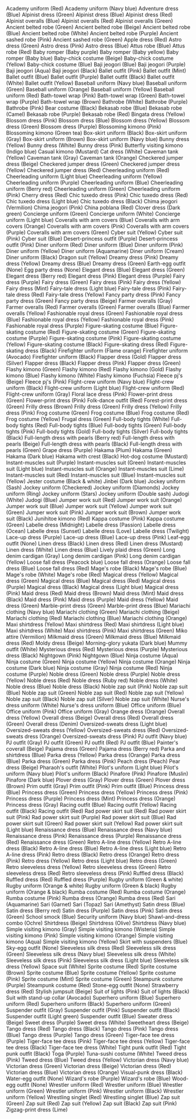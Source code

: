 Academy uniform (Red)
Academy uniform (Navy blue)
Adventure dress (Blue)
Alpinist dress (Green)
Alpinist dress (Blue)
Alpinist dress (Red)
Alpinist overalls (Blue)
Alpinist overalls (Red)
Alpinist overalls (Green)
Ancient belted robe (Green)
Ancient belted robe (Beige)
Ancient belted robe (Blue)
Ancient belted robe (White)
Ancient belted robe (Purple)
Ancient sashed robe (Pink)
Ancient sashed robe (Green)
Apple dress (Red)
Astro dress (Green)
Astro dress (Pink)
Astro dress (Blue)
Attus robe (Blue)
Attus robe (Red)
Baby romper (Baby purple)
Baby romper (Baby yellow)
Baby romper (Baby blue)
Baby-chick costume (Beige)
Baby-chick costume (Yellow)
Baby-chick costume (Blue)
Baji jeogori (Blue)
Baji jeogori (Purple)
Baji jeogori (Aqua)
Baji jeogori (Black)
Ballet outfit (Pink)
Ballet outfit (Mint)
Ballet outfit (Blue)
Ballet outfit (Purple)
Ballet outfit (Black)
Ballet outfit (White)
Ballet outfit (Yellow)
Baseball uniform (Navy blue)
Baseball uniform (Green)
Baseball uniform (Orange)
Baseball uniform (Yellow)
Baseball uniform (Red)
Bath-towel wrap (Pink)
Bath-towel wrap (Green)
Bath-towel wrap (Purple)
Bath-towel wrap (Brown)
Bathrobe (White)
Bathrobe (Purple)
Bathrobe (Pink)
Bear costume (Black)
Bekasab robe (Blue)
Bekasab robe (Camel)
Bekasab robe (Purple)
Bekasab robe (Red)
Bingata dress (Yellow)
Blossom dress (Pink)
Blossom dress (Blue)
Blossom dress (Yellow)
Blossom dress (Green)
Blossom dress (Purple)
Blossoming kimono (Pink)
Blossoming kimono (Green tea)
Box-skirt uniform (Black)
Box-skirt uniform (Gray)
Box-skirt uniform (Brown)
Box-skirt uniform (Navy blue)
Bunny dress (Yellow)
Bunny dress (White)
Bunny dress (Pink)
Butterfly visiting kimono (Indigo blue)
Casual kimono (Mustard)
Cat dress (White)
Caveman tank (Yellow)
Caveman tank (Gray)
Caveman tank (Orange)
Checkered jumper dress (Beige)
Checkered jumper dress (Green)
Checkered jumper dress (Yellow)
Checkered jumper dress (Red)
Cheerleading uniform (Red)
Cheerleading uniform (Light blue)
Cheerleading uniform (Yellow)
Cheerleading uniform (Purple)
Cheerleading uniform (Blue)
Cheerleading uniform (Berry red)
Cheerleading uniform (Green)
Cheerleading uniform (Pink)
Cherry dress (Red)
Chic tuxedo dress (Pink)
Chic tuxedo dress (Red)
Chic tuxedo dress (Light blue)
Chic tuxedo dress (Black)
Chima jeogori (Vermilion)
Chima jeogori (Pink)
China poblana (Red)
Clover dress (Dark green)
Concierge uniform (Green)
Concierge uniform (White)
Concierge uniform (Light blue)
Coveralls with arm covers (Blue)
Coveralls with arm covers (Orange)
Coveralls with arm covers (Pink)
Coveralls with arm covers (Purple)
Coveralls with arm covers (Green)
Cyber suit (Yellow)
Cyber suit (Pink)
Cyber suit (Blue)
Desert-princess outfit (Purple)
Desert-princess outfit (Pink)
Diner uniform (Red)
Diner uniform (Blue)
Diner uniform (Pink)
Diner uniform (Yellow)
Diner uniform (Aquamarine)
Diner uniform (Cream)
Diner uniform (Black)
Dragon suit (Yellow)
Dreamy dress (Pink)
Dreamy dress (Yellow)
Dreamy dress (Blue)
Dreamy dress (Green)
Earth-egg outfit (None)
Egg party dress (None)
Elegant dress (Blue)
Elegant dress (Green)
Elegant dress (Berry red)
Elegant dress (Pink)
Elegant dress (Purple)
Fairy dress (Purple)
Fairy dress (Green)
Fairy dress (Pink)
Fairy dress (Yellow)
Fairy dress (Mint)
Fairy-tale dress (Light blue)
Fairy-tale dress (Pink)
Fairy-tale dress (Red)
Fairy-tale dress (Yellow)
Fancy party dress (Pink)
Fancy party dress (Green)
Fancy party dress (Beige)
Farmer overalls (Gray)
Farmer overalls (Red)
Farmer overalls (Green)
Farmer overalls (Blue)
Farmer overalls (Yellow)
Fashionable royal dress (Green)
Fashionable royal dress (Blue)
Fashionable royal dress (Yellow)
Fashionable royal dress (Pink)
Fashionable royal dress (Purple)
Figure-skating costume (Blue)
Figure-skating costume (Red)
Figure-skating costume (Green)
Figure-skating costume (Purple)
Figure-skating costume (Pink)
Figure-skating costume (Yellow)
Figure-skating costume (Black)
Figure-skating dress (Red)
Figure-skating dress (Black)
Firefighter uniform (Flame orange)
Firefighter uniform (Avocado)
Firefighter uniform (Black)
Flapper dress (Gold)
Flapper dress (Silver)
Flapper dress (Black)
Flapper dress (Pink)
Flapper dress (Green)
Flashy kimono (Green)
Flashy kimono (Red)
Flashy kimono (Gold)
Flashy kimono (Blue)
Flashy kimono (White)
Flashy kimono (Fuchsia)
Fleece pj's (Beige)
Fleece pj's (Pink)
Flight-crew uniform (Navy blue)
Flight-crew uniform (Black)
Flight-crew uniform (Light blue)
Flight-crew uniform (Red)
Flight-crew uniform (Gray)
Floral lace dress (Pink)
Flower-print dress (Green)
Flower-print dress (Pink)
Folk-dance outfit (Red)
Forest-print dress (Green)
Frilly dress (Brown)
Frilly dress (Green)
Frilly dress (Yellow)
Frilly dress (Pink)
Frog costume (Green)
Frog costume (Blue)
Frog costume (Red)
Frog costume (Yellow)
Frugal dress (Green)
Full-body tights (White)
Full-body tights (Red)
Full-body tights (Blue)
Full-body tights (Green)
Full-body tights (Pink)
Full-body tights (Gold)
Full-body tights (Silver)
Full-body tights (Black)
Full-length dress with pearls (Berry red)
Full-length dress with pearls (Beige)
Full-length dress with pearls (Black)
Full-length dress with pearls (Green)
Grape dress (Purple)
Hakama (Plum)
Hakama (Green)
Hakama (Dark blue)
Hakama with crest (Black)
Hot-dog costume (Mustard)
Instant-muscles suit (Purple)
Instant-muscles suit (Green)
Instant-muscles suit (Light blue)
Instant-muscles suit (Orange)
Instant-muscles suit (Lime)
Instant-muscles suit (Red)
Instant-muscles suit (Blue)
Instant-muscles suit (Yellow)
Jester costume (Black & white)
Jinbei (Dark blue)
Jockey uniform (Sash)
Jockey uniform (Checkered)
Jockey uniform (Diamonds)
Jockey uniform (Ring)
Jockey uniform (Stars)
Jockey uniform (Double sash)
Judogi (White)
Judogi (Blue)
Jumper work suit (Red)
Jumper work suit (Orange)
Jumper work suit (Blue)
Jumper work suit (Yellow)
Jumper work suit (Green)
Jumper work suit (Pink)
Jumper work suit (Brown)
Jumper work suit (Black)
Junihitoe kimono (Red)
Kappa costume (Pink)
Kappa costume (Green)
Labelle dress (Midnight)
Labelle dress (Passion)
Labelle dress (Ocean)
Labelle dress (Sunset)
Labelle dress (Love)
Labelle dress (Twilight)
Lace-up dress (Purple)
Lace-up dress (Blue)
Lace-up dress (Pink)
Leaf-egg outfit (None)
Linen dress (Black)
Linen dress (Red)
Linen dress (Mustard)
Linen dress (White)
Linen dress (Blue)
Lively plaid dress (Green)
Long denim cardigan (Gray)
Long denim cardigan (Pink)
Long denim cardigan (Yellow)
Loose fall dress (Peacock blue)
Loose fall dress (Orange)
Loose fall dress (Blue)
Loose fall dress (Red)
Mage's robe (Black)
Mage's robe (Blue)
Mage's robe (White)
Mage's robe (Red)
Magical dress (Yellow)
Magical dress (Green)
Magical dress (Blue)
Magical dress (Red)
Magical dress (Purple)
Magical dress (Black)
Magical dress (Light blue)
Magical dress (Pink)
Maid dress (Red)
Maid dress (Brown)
Maid dress (Mint)
Maid dress (Black)
Maid dress (Pink)
Maid dress (Purple)
Maid dress (Yellow)
Maid dress (Green)
Marble-print dress (Green)
Marble-print dress (Blue)
Mariachi clothing (Navy blue)
Mariachi clothing (Green)
Mariachi clothing (Beige)
Mariachi clothing (Red)
Mariachi clothing (Blue)
Mariachi clothing (Orange)
Maxi shirtdress (Yellow)
Maxi shirtdress (Red)
Maxi shirtdress (Light blue)
Maxi shirtdress (White)
Maxi shirtdress (Pink)
Maxi shirtdress (Green)
Miko attire (Vermilion)
Milkmaid dress (Green)
Milkmaid dress (Blue)
Milkmaid dress (Red)
Moldy dress (Beige)
Morning-glory yukata (Dark blue)
Mummy outfit (White)
Mysterious dress (Red)
Mysterious dress (Purple)
Mysterious dress (Black)
Nightgown (Pink)
Nightgown (Blue)
Ninja costume (Aqua)
Ninja costume (Green)
Ninja costume (Yellow)
Ninja costume (Orange)
Ninja costume (Dark blue)
Ninja costume (Gray)
Ninja costume (Red)
Ninja costume (Purple)
Noble dress (Green)
Noble dress (Purple)
Noble dress (Yellow)
Noble dress (Red)
Noble dress (Ruby red)
Noble dress (White)
Noble dress (Blue)
Noble dress (Black)
Noble zap suit (Pink)
Noble zap suit (Blue)
Noble zap suit (Green)
Noble zap suit (Red)
Noble zap suit (Yellow)
Noble zap suit (Black)
Noble zap suit (Silver)
Noble zap suit (White)
Nurse's dress uniform (White)
Nurse's dress uniform (Blue)
Office uniform (Blue)
Office uniform (Pink)
Office uniform (Gray)
Orange dress (Orange)
Overall dress (Yellow)
Overall dress (Beige)
Overall dress (Red)
Overall dress (Green)
Overall dress (Denim)
Oversized-sweats dress (Light blue)
Oversized-sweats dress (Yellow)
Oversized-sweats dress (Red)
Oversized-sweats dress (Orange)
Oversized-sweats dress (Pink)
PJ outfit (Navy blue)
PJ outfit (Gray)
PJ outfit (Green)
PJ outfit (Red)
PJ outfit (Blue)
Painter's coverall (Beige)
Pajama dress (Green)
Pajama dress (Berry red)
Parka and shirtdress (Blue)
Parka dress (Yellow)
Parka dress (Orange)
Parka dress (Blue)
Parka dress (Green)
Parka dress (Pink)
Peach dress (Peach)
Pear dress (Beige)
Pharaoh's outfit (White)
Pilot's uniform (Light blue)
Pilot's uniform (Navy blue)
Pilot's uniform (Black)
Pinafore (Pink)
Pinafore (Muslin)
Pinafore (Dark blue)
Plover dress (Gray)
Plover dress (Green)
Plover dress (Brown)
Prim outfit (Gray)
Prim outfit (Pink)
Prim outfit (Blue)
Princess dress (Blue)
Princess dress (Green)
Princess dress (Yellow)
Princess dress (Pink)
Princess dress (Purple)
Princess dress (Mint)
Princess dress (Orange)
Princess dress (Gray)
Racing outfit (Blue)
Racing outfit (Yellow)
Racing outfit (Black)
Racing outfit (Red)
Rad power skirt suit (Red)
Rad power skirt suit (Pink)
Rad power skirt suit (Purple)
Rad power skirt suit (Blue)
Rad power skirt suit (Green)
Rad power skirt suit (Yellow)
Rad power skirt suit (Light blue)
Renaissance dress (Blue)
Renaissance dress (Navy blue)
Renaissance dress (Pink)
Renaissance dress (Purple)
Renaissance dress (Red)
Renaissance dress (Green)
Retro A-line dress (Yellow)
Retro A-line dress (Black)
Retro A-line dress (Blue)
Retro A-line dress (Light blue)
Retro A-line dress (Pink)
Retro dress (Black)
Retro dress (Orange)
Retro dress (Pink)
Retro dress (Yellow)
Retro dress (Light blue)
Retro dress (Green)
Retro sleeveless dress (Yellow)
Retro sleeveless dress (Green)
Retro sleeveless dress (Red)
Retro sleeveless dress (Pink)
Ruffled dress (Black)
Ruffled dress (Red)
Ruffled dress (Purple)
Rugby uniform (Green & white)
Rugby uniform (Orange & white)
Rugby uniform (Green & black)
Rugby uniform (Orange & black)
Rumba costume (Red)
Rumba costume (Orange)
Rumba costume (Pink)
Rumba dress (Orange)
Rumba dress (Red)
Sari (Aquamarine)
Sari (Garnet)
Sari (Topaz)
Sari (Amethyst)
Satin dress (Blue)
Satin dress (Berry red)
Satin dress (Purple)
Satin dress (Pink)
Satin dress (Green)
School smock (Blue)
Security uniform (Navy blue)
Shawl-and-dress combo (Ochre)
Shirtdress (Beige)
Shirtdress (Olive)
Shirtdress (Navy blue)
Simple visiting kimono (Gray)
Simple visiting kimono (Wisteria)
Simple visiting kimono (Pink)
Simple visiting kimono (Orange)
Simple visiting kimono (Aqua)
Simple visiting kimono (Yellow)
Skirt with suspenders (Blue)
Sky-egg outfit (None)
Sleeveless silk dress (Red)
Sleeveless silk dress (Green)
Sleeveless silk dress (Navy blue)
Sleeveless silk dress (White)
Sleeveless silk dress (Pink)
Sleeveless silk dress (Light blue)
Sleeveless silk dress (Yellow)
Space suit (White)
Sprite costume (Red)
Sprite costume (Brown)
Sprite costume (Blue)
Sprite costume (Yellow)
Sprite costume (Pink)
Sprite costume (Mint)
Sprite costume (Green)
Steampunk costume (Purple)
Steampunk costume (Red)
Stone-egg outfit (None)
Strawberry dress (Red)
Stylish jumpsuit (Beige)
Suit of lights (Pink)
Suit of lights (Black)
Suit with stand-up collar (Avocado)
Superhero uniform (Blue)
Superhero uniform (Red)
Superhero uniform (Black)
Superhero uniform (Green)
Suspender outfit (Gray)
Suspender outfit (Pink)
Suspender outfit (Black)
Suspender outfit (Light green)
Suspender outfit (Blue)
Sweater dress (Beige)
Sweet dress (Purple)
Sweet dress (White)
Sweetheart dress (Beige)
Tango dress (Red)
Tango dress (Black)
Tango dress (Pink)
Tango dress (Blue)
Tango dress (Purple)
Tango dress (Green)
Tiger-face tee dress (Purple)
Tiger-face tee dress (Pink)
Tiger-face tee dress (Yellow)
Tiger-face tee dress (Black)
Tiger-face tee dress (White)
Tight punk outfit (Red)
Tight punk outfit (Black)
Toga (Purple)
Tuna-sushi costume (White)
Tweed dress (Pink)
Tweed dress (Blue)
Tweed dress (Yellow)
Victorian dress (Navy blue)
Victorian dress (Green)
Victorian dress (Beige)
Victorian dress (Red)
Victorian dress (Blue)
Victorian dress (Orange)
Visual-punk dress (Black)
Water-egg outfit (None)
Wizard's robe (Purple)
Wizard's robe (Blue)
Wood-egg outfit (None)
Wrestler uniform (Red)
Wrestler uniform (Blue)
Wrestler uniform (Green)
Wrestler uniform (Pink)
Wrestler uniform (Black)
Wrestler uniform (Yellow)
Wrestling singlet (Red)
Wrestling singlet (Blue)
Zap suit (Green)
Zap suit (Red)
Zap suit (Yellow)
Zap suit (Black)
Zap suit (Pink)
Zigzag-print dress (Lime)
